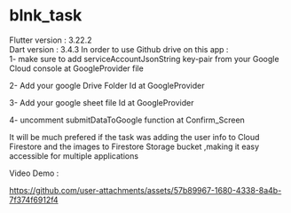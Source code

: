 # blnk_task  
Flutter version : 3.22.2  
Dart version :  3.4.3
In order to use Github drive on this app :  
1- make sure to add serviceAccountJsonString key-pair from your Google Cloud console at GoogleProvider file  

2- Add your google Drive Folder Id at GoogleProvider  

3- Add your google sheet file Id at GoogleProvider  

4- uncomment submitDataToGoogle function at Confirm_Screen  

It will be much prefered if the task was adding the user info to Cloud Firestore and the images to Firestore Storage bucket ,making it easy accessible for multiple applications   

Video Demo : 


https://github.com/user-attachments/assets/57b89967-1680-4338-8a4b-7f374f6912f4

